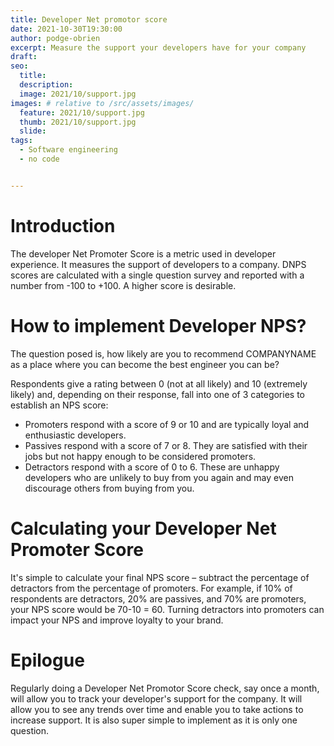 ```yaml
---
title: Developer Net promotor score
date: 2021-10-30T19:30:00
author: podge-obrien
excerpt: Measure the support your developers have for your company
draft:
seo:
  title:
  description:
  image: 2021/10/support.jpg
images: # relative to /src/assets/images/
  feature: 2021/10/support.jpg
  thumb: 2021/10/support.jpg
  slide:
tags:
  - Software engineering
  - no code


---
```


# Introduction

The developer Net Promoter Score is a metric used in developer experience. 
It measures the support of developers to a company. DNPS scores are calculated with a single question survey and reported with a number from -100 to +100. A higher score is desirable.

# How to implement Developer NPS?

The question posed is, how likely are you to recommend COMPANYNAME as a place where you can become the best engineer you can be?

Respondents give a rating between 0 (not at all likely) and 10 (extremely likely) and, depending on their response, fall into one of 3 categories to establish an NPS score:
- Promoters respond with a score of 9 or 10 and are typically loyal and enthusiastic developers.
- Passives respond with a score of 7 or 8. They are satisfied with their jobs but not happy enough to be considered promoters.
- Detractors respond with a score of 0 to 6. These are unhappy developers who are unlikely to buy from you again and may even discourage others from buying from you.

# Calculating your Developer Net Promoter Score
It's simple to calculate your final NPS score – subtract the percentage of detractors from the percentage of promoters.
For example, if 10% of respondents are detractors, 20% are passives, and 70% are promoters, your NPS score would be 70-10 = 60.
Turning detractors into promoters can impact your NPS and improve loyalty to your brand.


# Epilogue
Regularly doing a Developer Net Promotor Score check, say once a month, will allow you to track your developer's support for the company.
It will allow you to see any trends over time and enable you to take actions to increase support. It is also super simple to implement as it is only one question.